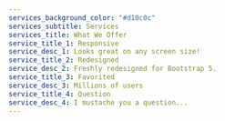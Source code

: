 ```yaml
---
services_background_color: "#d10c0c"
services_subtitle: Services
services_title: What We Offer
service_title_1: Responsive
service_desc_1: Looks great on any screen size!
service_title_2: Redesigned
service_desc_2: Freshly redesigned for Bootstrap 5.
service_title_3: Favorited
service_desc_3: Millions of users
service_title_4: Question
service_desc_4: I mustache you a question...
---
```

